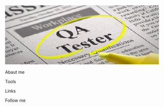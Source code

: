 ![Header](https://github.com/helg1985/helg1985/blob/main/assets/original112.jpg)

Abaut me

Tools

Links

Follow me